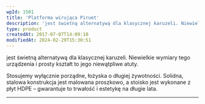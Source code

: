 ```yaml
---
wpId: 1501
title: 'Platforma wirująca Piruet'
description: 'jest świetną alternatywą dla klasycznej karuzeli. Niewielkie wymiary tego urządzenia i prosty kształt to jego niewątpliwe atuty. Stosujemy wyłącznie porządne, łożyska o długiej żywotności. Solidna, stalowa konstrukcja jest malowana proszkowo, a stoisko jest wykonane z płyt HDPE – gwarantuje to trwałość i estetykę na długie lata.'
type: product
createdAt: 2017-07-07T14:09:10
modifiedAt: 2024-02-29T15:30:51
---
```



jest świetną alternatywą dla klasycznej karuzeli. Niewielkie wymiary tego urządzenia i prosty kształt to jego niewątpliwe atuty.

Stosujemy wyłącznie porządne, łożyska o długiej żywotności. Solidna, stalowa konstrukcja jest malowana proszkowo, a stoisko jest wykonane z płyt HDPE – gwarantuje to trwałość i estetykę na długie lata.

* * *